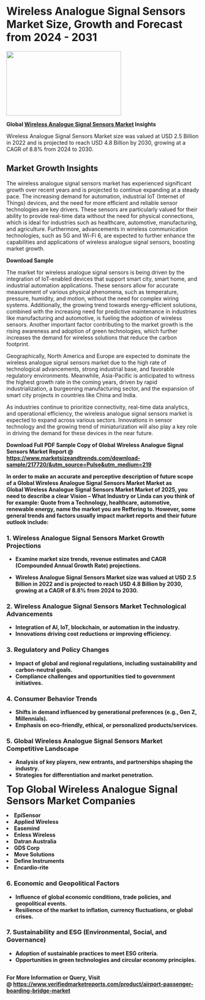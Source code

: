 <H1>Wireless Analogue Signal Sensors Market Size, Growth and Forecast from 2024 - 2031</H1><img class="aligncenter size-medium wp-image-584254" src="https://thirdeyenews.in/wp-content/uploads/2024/09/Global-Market-Research-300x168.jpeg" alt="" width="300" height="168" /><p><strong>Global&nbsp;<a href="https://www.marketsizeandtrends.com/download-sample/217720/&amp;utm_source=Pulse&amp;utm_medium=219">Wireless Analogue Signal Sensors Market</a> Insights</strong></p><p>Wireless Analogue Signal Sensors Market size was valued at USD 2.5 Billion in 2022 and is projected to reach USD 4.8 Billion by 2030, growing at a CAGR of 8.8% from 2024 to 2030.</p><p><h2>Market Growth Insights</h2> <p>The wireless analogue signal sensors market has experienced significant growth over recent years and is projected to continue expanding at a steady pace. The increasing demand for automation, industrial IoT (Internet of Things) devices, and the need for more efficient and reliable sensor technologies are key drivers. These sensors are particularly valued for their ability to provide real-time data without the need for physical connections, which is ideal for industries such as healthcare, automotive, manufacturing, and agriculture. Furthermore, advancements in wireless communication technologies, such as 5G and Wi-Fi 6, are expected to further enhance the capabilities and applications of wireless analogue signal sensors, boosting market growth.</p> <p><strong>Download Sample</strong></p> <p>The market for wireless analogue signal sensors is being driven by the integration of IoT-enabled devices that support smart city, smart home, and industrial automation applications. These sensors allow for accurate measurement of various physical phenomena, such as temperature, pressure, humidity, and motion, without the need for complex wiring systems. Additionally, the growing trend towards energy-efficient solutions, combined with the increasing need for predictive maintenance in industries like manufacturing and automotive, is fueling the adoption of wireless sensors. Another important factor contributing to the market growth is the rising awareness and adoption of green technologies, which further increases the demand for wireless solutions that reduce the carbon footprint.</p> <p>Geographically, North America and Europe are expected to dominate the wireless analogue signal sensors market due to the high rate of technological advancements, strong industrial base, and favorable regulatory environments. Meanwhile, Asia-Pacific is anticipated to witness the highest growth rate in the coming years, driven by rapid industrialization, a burgeoning manufacturing sector, and the expansion of smart city projects in countries like China and India.</p> <p>As industries continue to prioritize connectivity, real-time data analytics, and operational efficiency, the wireless analogue signal sensors market is expected to expand across various sectors. Innovations in sensor technology and the growing trend of miniaturization will also play a key role in driving the demand for these devices in the near future.</p> <p><strong></p><p><span class=""><strong>Download Full PDF Sample Copy of Global Wireless Analogue Signal Sensors Market Report</strong> @ <a href="https://www.marketsizeandtrends.com/download-sample/217720/&amp;utm_source=Pulse&amp;utm_medium=219" target="_blank">https://www.marketsizeandtrends.com/download-sample/217720/&amp;utm_source=Pulse&amp;utm_medium=219</a></span></p><p>In order to make an accurate and perceptive description of future scope of a Global&nbsp;Wireless Analogue Signal Sensors Market Market as Global&nbsp;Wireless Analogue Signal Sensors Market Market of 2025, you need to describe a clear Vision &ndash; What Industry or Linda can you think of for example: Quote from a Technology, healthcare, automotive, renewable energy, name the market you are Reffering to. However, some general trends and factors usually impact market reports and their future outlook include:</p><h3>1.&nbsp;<strong>Wireless Analogue Signal Sensors Market Growth Projections</strong></h3><ul><li>Examine market size trends, revenue estimates and CAGR (Compounded Annual Growth Rate) projections.</li><li><p>Wireless Analogue Signal Sensors Market size was valued at USD 2.5 Billion in 2022 and is projected to reach USD 4.8 Billion by 2030, growing at a CAGR of 8.8% from 2024 to 2030.</p></li></ul><h3>2.&nbsp;<strong>Wireless Analogue Signal Sensors Market Technological Advancements</strong></h3><ul><li>Integration of AI, IoT, blockchain, or automation in the industry.</li><li>Innovations driving cost reductions or improving efficiency.</li></ul><h3>3.&nbsp;<strong>Regulatory and Policy Changes</strong></h3><ul><li>Impact of global and regional regulations, including sustainability and carbon-neutral goals.</li><li>Compliance challenges and opportunities tied to government initiatives.</li></ul><h3>4.&nbsp;<strong>Consumer Behavior Trends</strong></h3><ul><li>Shifts in demand influenced by generational preferences (e.g., Gen Z, Millennials).</li><li>Emphasis on eco-friendly, ethical, or personalized products/services.</li></ul><h3>5.&nbsp;<strong>Global Wireless Analogue Signal Sensors Market Competitive Landscape</strong></h3><ul><li>Analysis of key players, new entrants, and partnerships shaping the industry.</li><li>Strategies for differentiation and market penetration.</li></ul><p data-pm-slice="1 1 []"><span style="color: inherit; font-family: inherit; font-size: 25px;">Top Global Wireless Analogue Signal Sensors Market Companies</span></p><div class="" data-test-id=""><p><li>EpiSensor</li><li> Applied Wireless</li><li> Easemind</li><li> Enless Wireless</li><li> Datran Australia</li><li> GDS Corp</li><li> Move Solutions</li><li> Define Instruments</li><li> Encardio-rite</li></p></div><h3>6.&nbsp;<strong>Economic and Geopolitical Factors</strong></h3><ul><li>Influence of global economic conditions, trade policies, and geopolitical events.</li><li>Resilience of the market to inflation, currency fluctuations, or global crises.</li></ul><h3>7.&nbsp;<strong>Sustainability and ESG (Environmental, Social, and Governance)</strong></h3><ul><li>Adoption of sustainable practices to meet ESG criteria.</li><li>Opportunities in green technologies and circular economy principles.</li></ul><h2><strong style="font-size: 14px;">For More Information or Query, Visit @&nbsp;</strong><a style="background-color: #ffffff; font-size: 14px;" href="https://www.marketsizeandtrends.com/report/wireless-analogue-signal-sensors-market/" target="_blank">https://www.verifiedmarketreports.com/product/airport-passenger-boarding-bridge-market</a></h2>
